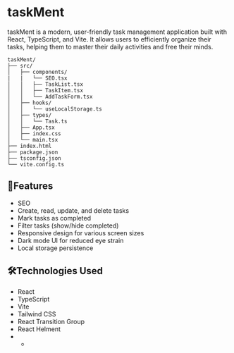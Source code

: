# taskMent

taskMent is a modern, user-friendly task management application built with React, TypeScript, and Vite. It allows users to efficiently organize their tasks, helping them to master their daily activities and free their minds.

```
taskMent/
├── src/
│   ├── components/
|   |   └── SEO.tsx
│   │   ├── TaskList.tsx
│   │   ├── TaskItem.tsx
│   │   └── AddTaskForm.tsx
│   ├── hooks/
│   │   └── useLocalStorage.ts
│   ├── types/
│   │   └── Task.ts
│   ├── App.tsx
│   ├── index.css
│   └── main.tsx
├── index.html
├── package.json
├── tsconfig.json
└── vite.config.ts
```

## 🌟Features

- SEO
- Create, read, update, and delete tasks
- Mark tasks as completed
- Filter tasks (show/hide completed)
- Responsive design for various screen sizes
- Dark mode UI for reduced eye strain
- Local storage persistence

## 🛠️Technologies Used

- React
- TypeScript
- Vite
- Tailwind CSS
- React Transition Group
- React Helment
- -
